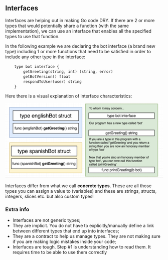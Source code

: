 ## Interfaces

Interfaces are helping out in making Go code DRY. If there are 2 or more types that would potentially share a function (with the same implementation), we can use an interface that enables all the specified types to use that function. <br>

In the following example we are declaring the bot interface (a brand new type) including 1 or more functions that need to be satisfied in order to include any other type in the interface:

```
    type bot interface {
        getGreeting(string, int) (string, error)
        getBotVersion() float
        respondToUser(user) string
    }
```

Here there is a visual explanation of interface characteristics:

<div style="text-align:center"><img src="./interfaceExplanation.png" /></div>

Interfaces differ from what we call **concrete types**. These are all those types you can assign a value to (variables) and these are strings, structs, integers, slices etc. but also custom types!

### Extra info

- Interfaces are not generic types;
- They are implicit. You do not have to explicitly/manually define a link between different types that end up into interfaces;
- They are a contract to help us manage types. They are not making sure if you are making logic mistakes inside your code;
- Interfaces are tough. Step #1 is understanding how to read them. It requires time to be able to use them correctly
